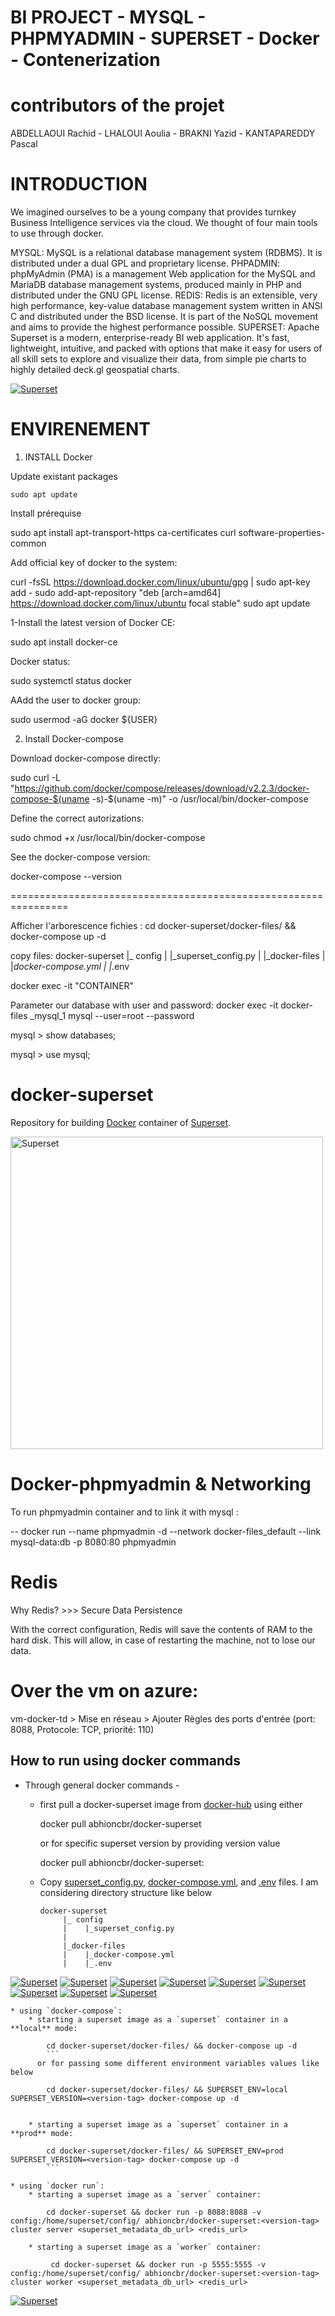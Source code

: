 # BI PROJECT - MYSQL - PHPMYADMIN - SUPERSET - Docker - Contenerization

# contributors of the projet
ABDELLAOUI Rachid - LHALOUI Aoulia - BRAKNI Yazid - KANTAPAREDDY Pascal

# INTRODUCTION
 
We imagined ourselves to be a young company that provides turnkey Business Intelligence services via the cloud.
We thought of four main tools to use through docker.
 
MYSQL:
 MySQL is a relational database management system (RDBMS). It is distributed under a dual GPL and proprietary license.
PHPADMIN: 
phpMyAdmin (PMA) is a management Web application for the MySQL and MariaDB database management systems, produced mainly in PHP and distributed under the GNU GPL license.
REDIS:
 Redis is an extensible, very high performance, key-value database management system written in ANSI C and distributed under the BSD license. It is part of the NoSQL movement and aims to provide the highest performance possible.
SUPERSET: Apache Superset is a modern, enterprise-ready BI web application. It's fast, lightweight, intuitive, and packed with options that make it easy for users of all skill sets to explore and visualize their data, from simple pie charts to highly detailed deck.gl geospatial charts.

[<img src="architecure-applicative.png" alt="Superset">](architecure-applicative.png)


# ENVIRENEMENT

1. INSTALL Docker

Update existant packages

    sudo apt update   
       
Install prérequise 

sudo apt install apt-transport-https ca-certificates curl software-properties-common
      

Add official key of docker to the system:

curl -fsSL https://download.docker.com/linux/ubuntu/gpg | sudo apt-key add -
sudo add-apt-repository "deb [arch=amd64] https://download.docker.com/linux/ubuntu focal stable"
sudo apt update
      


1-Install the latest version of Docker CE:


sudo apt install docker-ce


Docker status:


sudo systemctl status docker
		

AAdd the user to docker group:


sudo usermod -aG docker ${USER}




2. Install Docker-compose

Download docker-compose directly:


sudo curl -L "https://github.com/docker/compose/releases/download/v2.2.3/docker-compose-$(uname -s)-$(uname -m)" -o /usr/local/bin/docker-compose


Define the correct autorizations:


sudo chmod +x /usr/local/bin/docker-compose
      
		

See the docker-compose version:


docker-compose --version
    
================================================================

Afficher l'arborescence fichies :
cd docker-superset/docker-files/ && docker-compose up -d


copy files:
docker-superset
     |_ config
     |    |_superset_config.py
     |
     |_docker-files
     |    |_docker-compose.yml
     |    |_.env

docker exec -it "CONTAINER"

Parameter our database with user and password:
docker exec -it docker-files _mysql_1 mysql --user=root --password

mysql > show databases;

mysql > use mysql;


# docker-superset
Repository for building [Docker](https://www.docker.com/) container of [Superset](https://hub.docker.com/r/abhioncbr/docker-superset).

[<img src="https://cloud.githubusercontent.com/assets/130878/20946612/49a8a25c-bbc0-11e6-8314-10bef902af51.png" alt="Superset" width="500"/>](https://superset.incubator.apache.org/tutorial.html)

# Docker-phpmyadmin & Networking
To run phpmyadmin container and to link it with mysql :

-- docker run --name phpmyadmin -d --network docker-files_default --link mysql-data:db -p 8080:80 phpmyadmin 

# Redis
Why Redis? >>> Secure Data Persistence

With the correct configuration, Redis will save the contents of RAM to the hard disk. This will allow, in case of restarting the machine, not to lose our data.
# Over the vm on azure:

vm-docker-td > Mise en réseau > Ajouter Règles des ports d'entrée (port: 8088, Protocole: TCP, priorité: 110)


## How to run using docker commands
* Through general docker commands -
    * first pull a docker-superset image from [docker-hub](https://hub.docker.com/r/abhioncbr/docker-superset/) using either
	
        
        docker pull abhioncbr/docker-superset
   
      or for specific superset version by providing version value    
        
        docker pull abhioncbr/docker-superset:<version-tag>
  
    
    * Copy [superset_config.py](config/superset_config.py), [docker-compose.yml](docker-files/docker-compose.yml), and [.env](docker-files/.env) files. I am considering directory structure like below
        ```
        docker-superset
             |_ config
             |    |_superset_config.py
             |
             |_docker-files
             |    |_docker-compose.yml
             |    |_.env
[<img src="Redis.PNG" alt="Superset">](Redis.PNG) 
[<img src="Step1.PNG" alt="Superset">](Step1.PNG) 
[<img src="Step1.PNG" alt="Superset">](Step1.PNG)
[<img src="Step2.PNG" alt="Superset">](Step2.PNG) 
[<img src="Step3.PNG" alt="Superset">](Step3.PNG) 
[<img src="Step4.PNG" alt="Superset">](Step4.PNG) 
[<img src="Step5.PNG" alt="Superset">](Step5.PNG) 
[<img src="Step6.PNG" alt="Superset">](Step6.png) 
[<img src="Step7.PNG" alt="Superset">](Step7.png) 

	
    * using `docker-compose`:
        * starting a superset image as a `superset` container in a **local** mode:
            
            cd docker-superset/docker-files/ && docker-compose up -d
            ```
          or for passing some different environment variables values like below
            
            cd docker-superset/docker-files/ && SUPERSET_ENV=local SUPERSET_VERSION=<version-tag> docker-compose up -d
              
        
        * starting a superset image as a `superset` container in a **prod** mode:
            
            cd docker-superset/docker-files/ && SUPERSET_ENV=prod SUPERSET_VERSION=<version-tag> docker-compose up -d
            ```
            
    * using `docker run`:    
        * starting a superset image as a `server` container:
            
            cd docker-superset && docker run -p 8088:8088 -v config:/home/superset/config/ abhioncbr/docker-superset:<version-tag> cluster server <superset_metadata_db_url> <redis_url>
           
        * starting a superset image as a `worker` container:
           
             cd docker-superset && docker run -p 5555:5555 -v config:/home/superset/config/ abhioncbr/docker-superset:<version-tag> cluster worker <superset_metadata_db_url> <redis_url>
      
      
         
   
   
   [<img src="Capture.PNG" alt="Superset">](Capture.PNG) 
